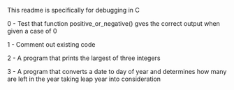 This readme is specifically for debugging in C

0 - Test that function positive_or_negative() gves the correct output when given a case of 0

1 - Comment out existing code

2 - A program that prints the largest of three integers

3 - A program that converts a date to day of year and determines how many are left in the year taking leap year into consideration
